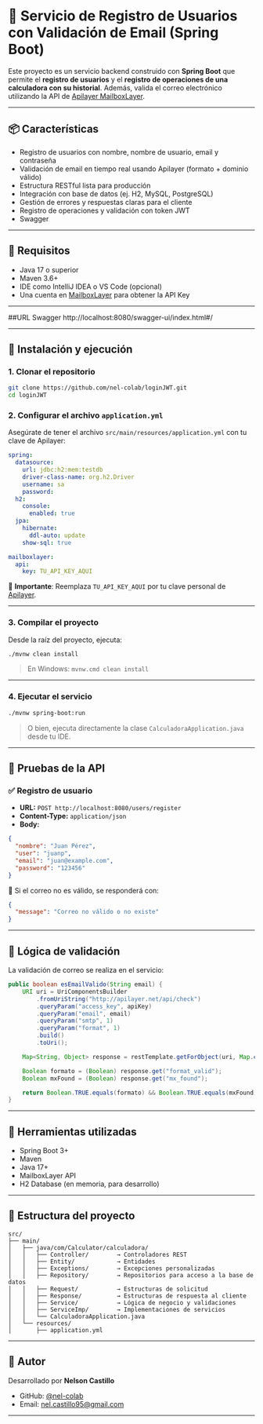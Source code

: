 # 📧 Servicio de Registro de Usuarios con Validación de Email (Spring Boot)

Este proyecto es un servicio backend construido con **Spring Boot** que permite el **registro de usuarios** y el **registro de operaciones de una calculadora con su historial**. Además, valida el correo electrónico utilizando la API de [Apilayer MailboxLayer](https://mailboxlayer.com/).

---

## 📦 Características

- Registro de usuarios con nombre, nombre de usuario, email y contraseña
- Validación de email en tiempo real usando Apilayer (formato + dominio válido)
- Estructura RESTful lista para producción
- Integración con base de datos (ej. H2, MySQL, PostgreSQL)
- Gestión de errores y respuestas claras para el cliente
- Registro de operaciones y validación con token JWT
- Swagger
---

## 🚀 Requisitos

- Java 17 o superior
- Maven 3.6+
- IDE como IntelliJ IDEA o VS Code (opcional)
- Una cuenta en [MailboxLayer](https://mailboxlayer.com/) para obtener la API Key

---
##URL Swagger
http://localhost:8080/swagger-ui/index.html#/

---
## 🔧 Instalación y ejecución

### 1. Clonar el repositorio

```bash
git clone https://github.com/nel-colab/loginJWT.git
cd loginJWT
```

### 2. Configurar el archivo `application.yml`

Asegúrate de tener el archivo `src/main/resources/application.yml` con tu clave de Apilayer:

```yaml
spring:
  datasource:
    url: jdbc:h2:mem:testdb
    driver-class-name: org.h2.Driver
    username: sa
    password:
  h2:
    console:
      enabled: true
  jpa:
    hibernate:
      ddl-auto: update
    show-sql: true

mailboxlayer:
  api:
    key: TU_API_KEY_AQUI
```

🔐 **Importante**: Reemplaza `TU_API_KEY_AQUI` por tu clave personal de [Apilayer](https://mailboxlayer.com/product).

---

### 3. Compilar el proyecto

Desde la raíz del proyecto, ejecuta:

```bash
./mvnw clean install
```

> En Windows: `mvnw.cmd clean install`

---

### 4. Ejecutar el servicio

```bash
./mvnw spring-boot:run
```

> O bien, ejecuta directamente la clase `CalculadoraApplication.java` desde tu IDE.

---

## 🧪 Pruebas de la API

### ✅ Registro de usuario

- **URL:** `POST http://localhost:8080/users/register`
- **Content-Type:** `application/json`
- **Body:**

```json
{
  "nombre": "Juan Pérez",
  "user": "juanp",
  "email": "juan@example.com",
  "password": "123456"
}
```

🔄 Si el correo no es válido, se responderá con:

```json
{
  "message": "Correo no válido o no existe"
}
```

---

## 🧠 Lógica de validación

La validación de correo se realiza en el servicio:

```java
public boolean esEmailValido(String email) {
    URI uri = UriComponentsBuilder
        .fromUriString("http://apilayer.net/api/check")
        .queryParam("access_key", apiKey)
        .queryParam("email", email)
        .queryParam("smtp", 1)
        .queryParam("format", 1)
        .build()
        .toUri();

    Map<String, Object> response = restTemplate.getForObject(uri, Map.class);

    Boolean formato = (Boolean) response.get("format_valid");
    Boolean mxFound = (Boolean) response.get("mx_found");

    return Boolean.TRUE.equals(formato) && Boolean.TRUE.equals(mxFound);
}
```

---

## 🧰 Herramientas utilizadas

- Spring Boot 3+
- Maven
- Java 17+
- MailboxLayer API
- H2 Database (en memoria, para desarrollo)

---

## 📂 Estructura del proyecto

```
src/
├── main/
│   ├── java/com/Calculator/calculadora/
│   │   ├── Controller/        → Controladores REST
│   │   ├── Entity/            → Entidades
│   │   ├── Exceptions/        → Excepciones personalizadas
│   │   ├── Repository/        → Repositorios para acceso a la base de datos
│   │   ├── Request/           → Estructuras de solicitud
│   │   ├── Response/          → Estructuras de respuesta al cliente
│   │   ├── Service/           → Lógica de negocio y validaciones
│   │   ├── ServiceImp/        → Implementaciones de servicios
│   │   └── CalculadoraApplication.java
│   └── resources/
│       ├── application.yml
```

---

## 👤 Autor

Desarrollado por **Nelson Castillo**

- GitHub: [@nel-colab](https://github.com/nel-colab)
- Email: nel.castillo95@gmail.com

---
